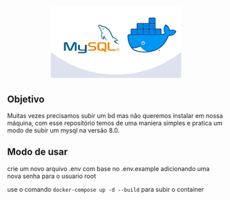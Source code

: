 <h1 align="center">
  <img alt="mysqlDocker" title="" src="./images/mysqlDocker.png"/>
</h1>
<h2>
    <b>Objetivo</b>
</h2> 
Muitas vezes precisamos subir um bd mas não queremos instalar em nossa máquina, com esse repositório temos de uma maniera simples e pratica um modo de subir um mysql na versão 8.0.

<h2>
    <b>Modo de usar</b>    
</h2> 
crie um novo arquivo .env com base no .env.example adicionando uma nova senha para o usuario root

use o comando `docker-compose up -d --build` para subir o container 